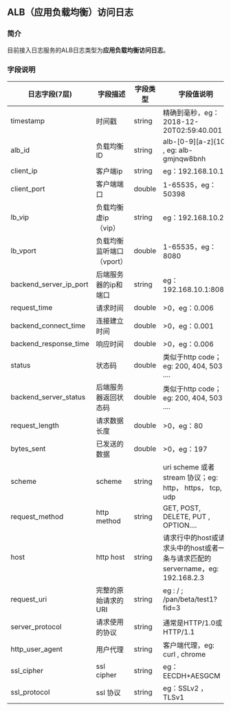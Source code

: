 ## ALB（应用负载均衡）访问日志
### 简介
目前接入日志服务的ALB日志类型为**应用负载均衡访问日志**。

### 字段说明
日志字段(7层) | 字段描述 | 字段类型 | 字段值说明
-- | -- | -- | --
timestamp  | 时间戳 | string | 精确到毫秒，eg：2018-12-20T02:59:40.001
alb_id | 负载均衡ID | string | alb-[0-9][a-z]{10} , eg: alb-gmjnqw8bnh
client_ip | 客户端ip | string | eg：192.168.10.1
client_port | 客户端端口 | double | 1-65535，eg：50398
lb_vip | 负载均衡虚ip（vip） | string | eg：192.168.10.2
lb_vport | 负载均衡监听端口（vport） | double | 1-65535，eg：8080
backend_server_ip_port | 后端服务器的ip和端口 | string | eg：192.168.10.1:8080
request_time | 请求时间 | double | >0，eg：0.006
backend_connect_time | 连接建立时间 | double | >0，eg：0.001
backend_response_time | 响应时间 | double | >0，eg：0.006
status | 状态码 | double | 类似于http code； eg: 200, 404, 503 ....
backend_server_status | 后端服务器返回状态码 | double | 类似于http code；eg: 200, 404, 503 ....
request_length | 请求数据长度 | double | >0，eg：80
bytes_sent | 已发送的数据 | double | >0，eg：197
scheme | scheme | string | uri scheme 或者 stream 协议；eg: http， https， tcp, udp
request_method | http method | string | GET, POST, DELETE, PUT , OPTION....
host | http host | string | 请求行中的host或请求头中的host或者一条与请求匹配的servername，eg: 192.168.2.3
request_uri | 完整的原始请求的URI | string | eg : / ; /pan/beta/test1?fid=3
server_protocol | 请求使用的协议 | string | 通常是HTTP/1.0或HTTP/1.1
http_user_agent | 用户代理 | string | 客户端代理，eg: curl , chrome
ssl_cipher | ssl cipher | string | eg：EECDH+AESGCM
ssl_protocol | ssl 协议 | string | eg：SSLv2 ，TLSv1 
